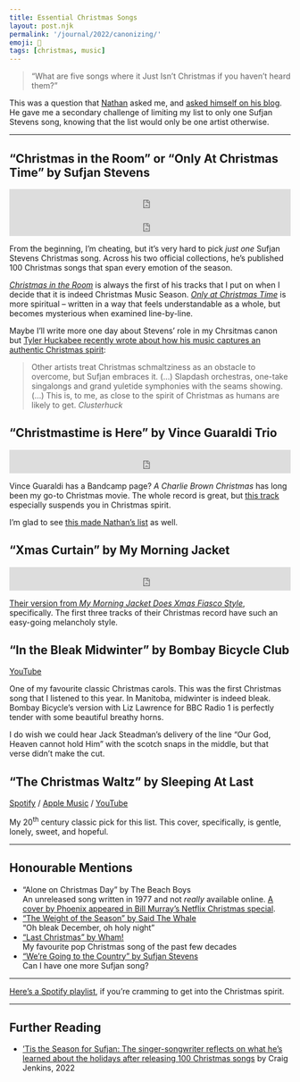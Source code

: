 ```yaml
---
title: Essential Christmas Songs
layout: post.njk
permalink: '/journal/2022/canonizing/'
emoji: 🎄
tags: [christmas, music]
---
```


> “What are five songs where it Just Isn’t Christmas if you haven’t heard them?”

This was a question that [Nathan](https://blog.interestingtimes.ca/2022/12/15/canonizing/) asked me, and [asked himself on his blog](https://blog.interestingtimes.ca/2022/12/15/canonizing/). He gave me a secondary challenge of limiting my list to only one Sufjan Stevens song, knowing that the list would only be one artist otherwise.

---

## “Christmas in the Room” or “Only At Christmas Time” by Sufjan Stevens
<iframe style="border: 0; width: 100%; height: 42px;" src="https://bandcamp.com/EmbeddedPlayer/album=3123296626/size=small/linkcol=0687f5/track=59852439/transparent=true/" seamless><a href="https://music.sufjan.com/album/silver-gold">Silver &amp; Gold by Sufjan Stevens</a></iframe>

<iframe style="border: 0; width: 100%; height: 42px;" src="https://bandcamp.com/EmbeddedPlayer/album=798104856/size=small/bgcol=ffffff/linkcol=0687f5/track=3750621659/transparent=true/" seamless><a href="https://music.sufjan.com/album/songs-for-christmas">Songs for Christmas by Sufjan Stevens</a></iframe>

From the beginning, I’m cheating, but it’s very hard to pick _just one_ Sufjan Stevens Christmas song. Across his two official collections, he’s published 100 Christmas songs that span every emotion of the season. 

[*Christmas in the Room*](https://sufjanstevens.bandcamp.com/track/christmas-in-the-room-2) is always the first of his tracks that I put on when I decide that it is indeed Christmas Music Season. [*Only at Christmas Time*](https://sufjanstevens.bandcamp.com/track/only-at-christmas-time) is more spiritual – written in a way that feels understandable as a whole, but becomes mysterious when examined line-by-line.

Maybe I’ll write more one day about Stevens’ role in my Chrsitmas canon but [Tyler Huckabee recently wrote about how his music captures an authentic Christmas spirit](https://tylerhuckabee.substack.com/p/ill-have-a-bad-christmas-thats-certain): 

> Other artists treat Christmas schmaltziness as an obstacle to overcome, but Sufjan embraces it. (…) Slapdash orchestras, one-take singalongs and grand yuletide symphonies with the seams showing. (…) This is, to me, as close to the spirit of Christmas as humans are likely to get.
> <cite>Clusterhuck</cite>

## “Christmastime is Here” by Vince Guaraldi Trio
<iframe style="border: 0; width: 100%; height: 42px;" src="https://bandcamp.com/EmbeddedPlayer/album=807688521/size=small/linkcol=0687f5/track=1478098172/transparent=true/" seamless><a href="https://vinceguaraldi.bandcamp.com/album/a-charlie-brown-christmas-remastered-expanded-edition">A Charlie Brown 
Christmas: Remastered &amp; Expanded Edition by Vince Guaraldi Trio</a></iframe>

Vince Guaraldi has a Bandcamp page? _A Charlie Brown Christmas_ has long been my go-to Christmas movie. The whole record is great, but [this track](https://vinceguaraldi.bandcamp.com/track/christmas-time-is-here-instrumental) especially suspends you in Christmas spirit. 


I’m glad to see [this made Nathan’s list](https://blog.interestingtimes.ca/2022/12/15/canonizing/) as well.

## “Xmas Curtain” by My Morning Jacket
<iframe style="border: 0; width: 100%; height: 42px;" src="https://bandcamp.com/EmbeddedPlayer/album=1534053455/size=small/linkcol=0687f5/track=1217300565/transparent=true/" seamless><a href="https://mmorningjacket.bandcamp.com/album/my-morning-jacket-does-xmas-fiasco-style">My Morning Jacket Does Xmas Fiasco Style by My Morning Jacket</a></iframe>

[Their version from _My Morning Jacket Does Xmas Fiasco Style_](https://mmorningjacket.bandcamp.com/track/xmas-curtain), specifically. The first three tracks of their Christmas record have such an easy-going melancholy style.

## “In the Bleak Midwinter” by Bombay Bicycle Club

[YouTube](https://youtu.be/ZTkW09o7a9c?t=4)

One of my favourite classic Christmas carols. This was the first Christmas song that I listened to this year. In Manitoba, midwinter is indeed bleak. Bombay Bicycle’s version with Liz Lawrence for BBC Radio 1 is perfectly tender with some beautiful breathy horns.

I do wish we could hear Jack Steadman’s delivery of the line “Our God, Heaven cannot hold Him” with the scotch snaps in the middle, but that verse didn’t make the cut.

## “The Christmas Waltz” by Sleeping At Last

[Spotify](https://open.spotify.com/track/5UhLEgHEH7njjDMWEPoktS?si=0e6b3a2362304c1c) / [Apple Music](https://music.apple.com/ca/album/the-christmas-waltz/1298273516?i=1298275170]) / [YouTube](https://youtu.be/tssdnou08Dg)

My 20<sup>th</sup> century classic pick for this list. This cover, specifically, is gentle, lonely, sweet, and hopeful.

---

## Honourable Mentions

- “Alone on Christmas Day” by The Beach Boys <br> An unreleased song written in 1977 and not _really_ available online. [A cover by Phoenix appeared in Bill Murray’s Netflix Christmas special](https://youtu.be/ZHkcl2ub9G0).
- [“The Weight of the Season” by Said The Whale](https://saidthewhale.bandcamp.com/track/the-weight-of-the-season) <br> “Oh bleak December, oh holy night”
- [“Last Christmas” by Wham!](https://youtu.be/E8gmARGvPlI) <br> My favourite pop Christmas song of the past few decades
- [“We’re Going to the Country” by Sufjan Stevens](https://sufjanstevens.bandcamp.com/track/were-goin-to-the-country)<br>Can I have one more Sufjan song?

---

[Here’s a Spotify playlist](https://open.spotify.com/playlist/6Sr1H84VsqnlonGfHb87ey?si=2cc57b188c374dc0), if you’re cramming to get into the Christmas spirit.


---

## Further Reading
- [’Tis the Season for Sufjan: The singer-songwriter reflects on what he’s learned about the holidays after releasing 100 Christmas songs](https://www.vulture.com/2022/11/sufjan-stevens-christmas-music-interview.html) by Craig Jenkins, 2022